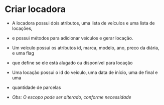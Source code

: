 # Criar locadora

- A locadora possui dois atributos, uma lista de veículos e uma lista de locações,
- e possui métodos para adicionar veículos e gerar locação.
- Um veículo possui os atributos id, marca, modelo, ano, preco da diária, e uma flag
- que define se ele está alugado ou disponível para locação
- Uma locação possui o id do veículo, uma data de início, uma de final e uma
- quantidade de parcelas

- _Obs: O escopo pode ser alterado, conforme necessidade_

